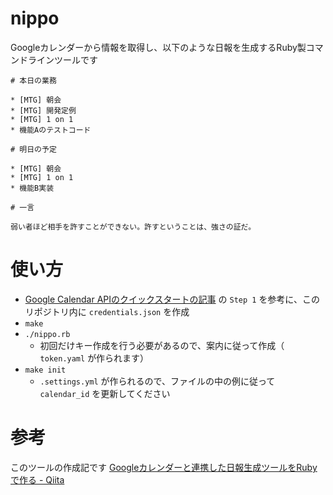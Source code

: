 # nippo

Googleカレンダーから情報を取得し、以下のような日報を生成するRuby製コマンドラインツールです

```
# 本日の業務

* [MTG] 朝会
* [MTG] 開発定例
* [MTG] 1 on 1
* 機能Aのテストコード

# 明日の予定

* [MTG] 朝会
* [MTG] 1 on 1
* 機能B実装

# 一言

弱い者ほど相手を許すことができない。許すということは、強さの証だ。
```

# 使い方

* [Google Calendar APIのクイックスタートの記事](https://developers.google.com/calendar/quickstart/ruby) の `Step 1` を参考に、このリポジトリ内に `credentials.json` を作成
* `make`
* `./nippo.rb`
  - 初回だけキー作成を行う必要があるので、案内に従って作成（ `token.yaml` が作られます）
* `make init`
  - `.settings.yml` が作られるので、ファイルの中の例に従って `calendar_id` を更新してください

# 参考
このツールの作成記です
[Googleカレンダーと連携した日報生成ツールをRubyで作る - Qiita](https://qiita.com/nakahashi/items/ecb55867998e74bdbfd0)
